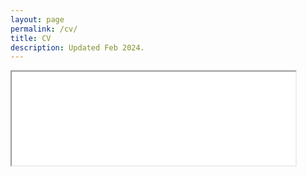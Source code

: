 ```yaml
---
layout: page
permalink: /cv/
title: CV
description: Updated Feb 2024. 
---
```

<!--- You can also download a copy <a class="page-link" target="_blank" href="{{ '/assets/pdf/Yoon_CV.pdf' | prepend: site.baseurl | prepend: site.url }}">here</a>. <br> --->
<iframe src="{{ '/assets/pdf/Yoon_CV.pdf#toolbar=0' | prepend: site.baseurl | prepend: site.url }}" style="width: 90%" class="myIframe" >
<p>Hi SOF</p>
</iframe>

<script type="text/javascript" language="javascript"> 
$('.myIframe').css('height', $(window).height()+'px');
</script>
